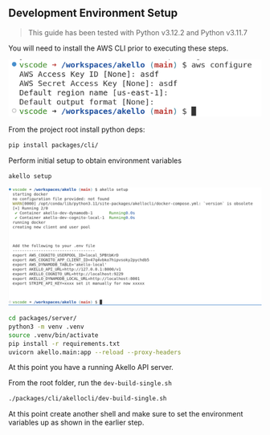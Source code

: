 ## Development Environment Setup

> This guide has been tested with Python v3.12.2 and Python v3.11.7

You will need to install the AWS CLI prior to executing these steps.

![alt text](./assets/image.png)

From the project root install python deps:

```sh
pip install packages/cli/
```

Perform initial setup to obtain environment variables

```sh
akello setup
```

![alt text](./assets/image-1.png)


```sh
cd packages/server/
python3 -m venv .venv
source .venv/bin/activate
pip install -r requirements.txt
uvicorn akello.main:app --reload --proxy-headers
```

At this point you have a running Akello API server.

From the root folder, run the `dev-build-single.sh`

```sh
./packages/cli/akellocli/dev-build-single.sh
```

At this point create another shell and make sure to set the environment variables
up as shown in the earlier step.

